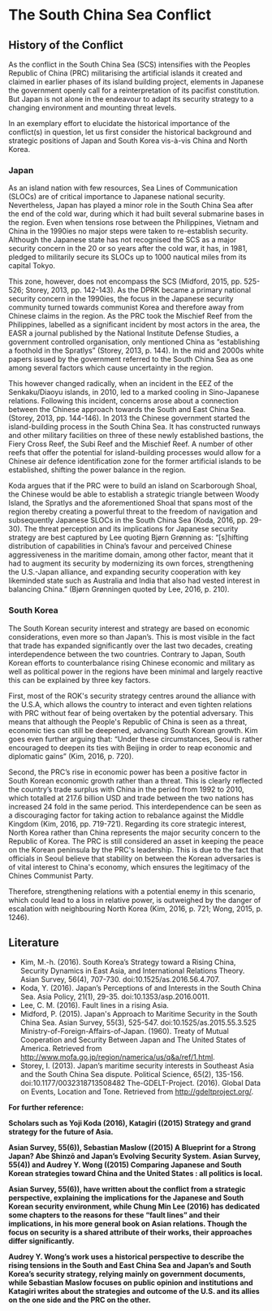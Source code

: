 # The South China Sea Conflict

## History of the Conflict

As the conflict in the South China Sea (SCS) intensifies with the Peoples Republic of China (PRC) militarising the artificial islands it created and claimed in earlier phases of its island building project, elements in Japanese the government openly call for a reinterpretation of its pacifist constitution. But Japan is not alone in the endeavour to adapt its security strategy to a changing environment and mounting threat levels.

In an exemplary effort to elucidate the historical importance of the conflict(s) in question, let us first consider the historical background and strategic positions of Japan and South Korea vis-à-vis China and North Korea.

### Japan

As an island nation with few resources, Sea Lines of Communication (SLOCs) are of critical importance to Japanese national security. Nevertheless, Japan has played a minor role in the South China Sea after the end of the cold war, during which it had built several submarine bases in the region. Even when tensions rose between the Philippines, Vietnam and China in the 1990ies no major steps were taken to re-establish security. Although the Japanese state has not recognised the SCS as a major security concern in the 20 or so years after the cold war, it has, in 1981, pledged to militarily secure its SLOCs up to 1000 nautical miles from its capital Tokyo. 

This zone, however, does not encompass the SCS (Midford, 2015, pp. 525-526; Storey, 2013, pp. 142-143). As the DPRK became a primary national security concern in the 1990ies, the focus in the Japanese security community turned towards communist Korea and therefore away from Chinese claims in the region. As the PRC took the Mischief Reef from the Philippines, labelled as a significant incident by most actors in the area, the EASR a journal published by the National Institute Defense Studies, a government controlled organisation, only mentioned China as “establishing a foothold in the Spratlys” (Storey, 2013, p. 144). In the mid and 2000s white papers issued by the government referred to the South China Sea as one among several factors which cause uncertainty in the region. 

This however changed radically, when an incident in the EEZ of the Senkaku/Diaoyu islands, in 2010, led to a marked cooling in Sino-Japanese relations. Following this incident, concerns arose about a connection between the Chinese approach towards the South and East China Sea. (Storey, 2013, pp. 144-146). In 2013 the Chinese government started the island-building process in the South China Sea. It has constructed runways and other military facilities on three of these newly established bastions, the Fiery Cross Reef, the Subi Reef and the Mischief Reef. A number of other reefs that offer the potential for island-building processes would allow for a Chinese air defence identification zone for the former artificial islands to be established, shifting the power balance in the region. 

Koda argues that if the PRC were to build an island on Scarborough Shoal, the Chinese would be able to establish a strategic triangle between Woody Island, the Spratlys and the aforementioned Shoal that spans most of the region thereby creating a powerful threat to the freedom of navigation and subsequently Japanese SLOCs in the South China Sea (Koda, 2016, pp. 29-30). The threat perception and its implications for Japanese security strategy are best captured by Lee quoting Bjørn Grønning as: “[s]hifting distribution of capabilities in China’s favour and perceived Chinese aggressiveness in the maritime domain, among other factor, meant that it had to augment its security by modernizing its own forces, strengthening the U.S.-Japan alliance, and expanding security cooperation with key likeminded
state such as Australia and India that also had vested interest in balancing China.” (Bjørn Grønningen quoted by Lee, 2016, p. 210).

### South Korea

The South Korean security interest and strategy are based on economic considerations, even more so than Japan’s. This is most visible in the fact that trade has expanded significantly over the last two decades, creating interdependence between the two countries. Contrary to Japan, South Korean efforts to counterbalance rising Chinese economic and military as well as political power in the regions have been minimal and largely reactive this can be explained by three key factors. 

First, most of the ROK's security strategy centres around the alliance with the U.S.A, which allows the country to interact and even tighten relations with PRC without fear of being overtaken by the potential adversary. This means that although the People's Republic of China is seen as a threat, economic ties can still be deepened, advancing South Korean growth. Kim goes even further arguing that: “Under these circumstances, Seoul is rather encouraged to deepen its ties with Beijing in order to reap economic and diplomatic gains” (Kim, 2016, p. 720). 

Second, the PRC’s rise in economic power has been a positive factor in South Korean economic growth rather than a threat. This is clearly reflected the country’s trade surplus with China in the period from 1992 to 2010, which totalled at 217.6 billion USD and trade between the two nations has increased 24 fold in the same period. This interdependence can be seen as a discouraging factor for taking action to rebalance against the Middle Kingdom (Kim, 2016, pp. 719-721). Regarding its core strategic interest, North Korea rather than China represents the major security concern to the Republic of Korea. The PRC is still considered an asset in keeping the peace on the Korean peninsula by the PRC's leadership. This is due to the fact that officials in Seoul believe that stability on between the Korean adversaries is of vital interest to China's economy, which ensures the legitimacy of the Chines Communist Party. 

Therefore, strengthening relations with a potential enemy in this scenario, which could lead to a loss in relative power, is outweighed by the danger of escalation with neighbouring North Korea (Kim, 2016, p. 721; Wong, 2015, p. 1246).


## Literature

-	Kim, M.-h. (2016). South Korea’s Strategy toward a Rising China, Security Dynamics in East Asia, and International Relations Theory. Asian Survey, 56(4), 707-730. doi:10.1525/as.2016.56.4.707.
-	Koda, Y. (2016). Japan’s Perceptions of and Interests in the South China Sea. Asia Policy, 21(1), 29-35. doi:10.1353/asp.2016.0011.
-	Lee, C. M. (2016). Fault lines in a rising Asia.
-	Midford, P. (2015). Japan's Approach to Maritime Security in the South China Sea. Asian Survey, 55(3), 525-547. doi:10.1525/as.2015.55.3.525 Ministry-of-Foreign-Affairs-of-Japan. (1960). Treaty of Mutual Cooperation and Security Between Japan and The United States of America. Retrieved from http://www.mofa.go.jp/region/namerica/us/q&a/ref/1.html.
-	Storey, I. (2013). Japan’s maritime security interests in Southeast Asia and the South China Sea dispute. Political Science, 65(2), 135-156. doi:10.1177/0032318713508482 The-GDELT-Project. (2016). Global Data on Events, Location and Tone. Retrieved from http://gdeltproject.org/.

<b>For further reference:<b>

Scholars such as Yoji Koda (2016), Katagiri ((2015) Strategy and grand strategy for the future of Asia.

Asian Survey, 55(6)), Sebastian Maslow ((2015) A Blueprint for a Strong Japan? Abe Shinzō and Japan’s Evolving Security System. Asian Survey, 55(4)) and Audrey Y. Wong ((2015) Comparing Japanese and South Korean strategies toward China and the United States : all politics is local. 

Asian Survey, 55(6)), have written about the conflict from a strategic perspective, explaining the implications for the Japanese and South Korean security environment, while Chung Min Lee (2016) has dedicated some chapters to the reasons for these “fault lines” and their implications, in his more general book on Asian relations. Though the focus on security is a shared attribute of their works, their approaches differ significantly. 

Audrey Y. Wong’s work uses a historical perspective to describe the rising tensions in the South and East China Sea and Japan’s and South Korea’s security strategy, relying mainly on government documents, while Sebastian Maslow focuses on public opinion and institutions and Katagiri writes about the strategies and outcome of the U.S. and its allies on the one side and the PRC on the other.

